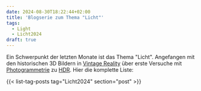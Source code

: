 ```yaml
---
date: 2024-08-30T18:22:44+02:00
title: 'Blogserie zum Thema "Licht"'
tags:
  - Light
  - Licht2024
draft: true
---
```


Ein Schwerpunkt der letzten Monate ist das Thema "Licht". Angefangen mit den historischen 3D Bildern in [Vintage Reality](https://vintagereality.projektemacher.org/) über erste Versuche mit [Photogrammetrie](/post/3d-models/) zu [HDR](/post/ultrahdr/). Hier die komplette Liste:

{{< list-tag-posts tag="Licht2024" section="post" >}}
